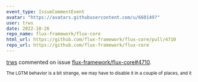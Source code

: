 ```yaml
---
event_type: IssueCommentEvent
avatar: "https://avatars.githubusercontent.com/u/660149?"
user: trws
date: 2022-10-26
repo_name: flux-framework/flux-core
html_url: https://github.com/flux-framework/flux-core/pull/4710
repo_url: https://github.com/flux-framework/flux-core
---
```


<a href='https://github.com/trws' target='_blank'>trws</a> commented on issue <a href='https://github.com/flux-framework/flux-core/pull/4710' target='_blank'>flux-framework/flux-core#4710</a>.

<small>The LGTM behavior is a bit strange, we may have to disable it in a couple of places, and it